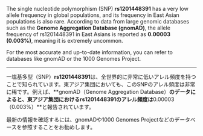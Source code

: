 The single nucleotide polymorphism (SNP) **rs1201448391** has a very low allele frequency in global populations, and its frequency in East Asian populations is also rare. According to data from large genomic databases such as the **Genome Aggregation Database (gnomAD)**, the allele frequency of rs1201448391 in East Asians is reported as **0.00003 (0.003%)**, meaning it is extremely uncommon.

For the most accurate and up-to-date information, you can refer to databases like gnomAD or the 1000 Genomes Project.

---

一塩基多型（SNP）**rs1201448391**は、全世界的に非常に低いアレル頻度を持つことで知られています。東アジア集団においても、このSNPのアレル頻度は非常に稀です。例えば、**gnomAD（Genome Aggregation Database）**のデータによると、東アジア集団におけるrs1201448391のアレル頻度は**0.00003（0.003%）**と報告されています。

最新の情報を確認するには、gnomADや1000 Genomes Projectなどのデータベースを参照することをお勧めします。